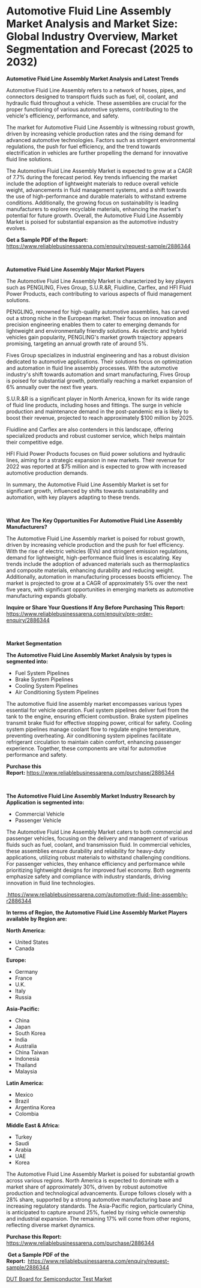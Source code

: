 <p><h1>Automotive Fluid Line Assembly Market Analysis and Market Size: Global Industry Overview, Market Segmentation and Forecast (2025 to 2032)</h1></p><p><strong>Automotive Fluid Line Assembly Market Analysis and Latest Trends</strong></p>
<p><p>Automotive Fluid Line Assembly refers to a network of hoses, pipes, and connectors designed to transport fluids such as fuel, oil, coolant, and hydraulic fluid throughout a vehicle. These assemblies are crucial for the proper functioning of various automotive systems, contributing to the vehicle's efficiency, performance, and safety. </p><p>The market for Automotive Fluid Line Assembly is witnessing robust growth, driven by increasing vehicle production rates and the rising demand for advanced automotive technologies. Factors such as stringent environmental regulations, the push for fuel efficiency, and the trend towards electrification in vehicles are further propelling the demand for innovative fluid line solutions. </p><p>The Automotive Fluid Line Assembly Market is expected to grow at a CAGR of 7.7% during the forecast period. Key trends influencing the market include the adoption of lightweight materials to reduce overall vehicle weight, advancements in fluid management systems, and a shift towards the use of high-performance and durable materials to withstand extreme conditions. Additionally, the growing focus on sustainability is leading manufacturers to explore recyclable materials, enhancing the market's potential for future growth. Overall, the Automotive Fluid Line Assembly Market is poised for substantial expansion as the automotive industry evolves.</p></p>
<p><strong>Get a Sample PDF of the Report:&nbsp;</strong> <a href="https://www.reliablebusinessarena.com/enquiry/request-sample/2886344?utm_campaign=3286&utm_medium=2&utm_source=Github&utm_content=ia&utm_term=13032025&utm_id=automotive-fluid-line-assembly">https://www.reliablebusinessarena.com/enquiry/request-sample/2886344</a></p>
<p>&nbsp;</p>
<p><strong>Automotive Fluid Line Assembly Major Market Players</strong></p>
<p><p>The Automotive Fluid Line Assembly Market is characterized by key players such as PENGLING, Fives Group, S.U.R.&R, Fluidline, Carflex, and HFI Fluid Power Products, each contributing to various aspects of fluid management solutions.</p><p>PENGLING, renowned for high-quality automotive assemblies, has carved out a strong niche in the European market. Their focus on innovation and precision engineering enables them to cater to emerging demands for lightweight and environmentally friendly solutions. As electric and hybrid vehicles gain popularity, PENGLING's market growth trajectory appears promising, targeting an annual growth rate of around 5%.</p><p>Fives Group specializes in industrial engineering and has a robust division dedicated to automotive applications. Their solutions focus on optimization and automation in fluid line assembly processes. With the automotive industry's shift towards automation and smart manufacturing, Fives Group is poised for substantial growth, potentially reaching a market expansion of 6% annually over the next five years.</p><p>S.U.R.&R is a significant player in North America, known for its wide range of fluid line products, including hoses and fittings. The surge in vehicle production and maintenance demand in the post-pandemic era is likely to boost their revenue, projected to reach approximately $100 million by 2025.</p><p>Fluidline and Carflex are also contenders in this landscape, offering specialized products and robust customer service, which helps maintain their competitive edge.</p><p>HFI Fluid Power Products focuses on fluid power solutions and hydraulic lines, aiming for a strategic expansion in new markets. Their revenue for 2022 was reported at $75 million and is expected to grow with increased automotive production demands.</p><p>In summary, the Automotive Fluid Line Assembly Market is set for significant growth, influenced by shifts towards sustainability and automation, with key players adapting to these trends.</p></p>
<p>&nbsp;</p>
<p><strong>What Are The Key Opportunities For Automotive Fluid Line Assembly Manufacturers?</strong></p>
<p><p>The Automotive Fluid Line Assembly market is poised for robust growth, driven by increasing vehicle production and the push for fuel efficiency. With the rise of electric vehicles (EVs) and stringent emission regulations, demand for lightweight, high-performance fluid lines is escalating. Key trends include the adoption of advanced materials such as thermoplastics and composite materials, enhancing durability and reducing weight. Additionally, automation in manufacturing processes boosts efficiency. The market is projected to grow at a CAGR of approximately 5% over the next five years, with significant opportunities in emerging markets as automotive manufacturing expands globally.</p></p>
<p><strong>Inquire or Share Your Questions If Any Before Purchasing This Report:</strong> <a href="https://www.reliablebusinessarena.com/enquiry/pre-order-enquiry/2886344?utm_campaign=3286&utm_medium=2&utm_source=Github&utm_content=ia&utm_term=13032025&utm_id=automotive-fluid-line-assembly">https://www.reliablebusinessarena.com/enquiry/pre-order-enquiry/2886344</a></p>
<p>&nbsp;</p>
<p><strong>Market Segmentation</strong></p>
<p><strong>The Automotive Fluid Line Assembly Market Analysis by types is segmented into:</strong></p>
<p><ul><li>Fuel System Pipelines</li><li>Brake System Pipelines</li><li>Cooling System Pipelines</li><li>Air Conditioning System Pipelines</li></ul></p>
<p><p>The automotive fluid line assembly market encompasses various types essential for vehicle operation. Fuel system pipelines deliver fuel from the tank to the engine, ensuring efficient combustion. Brake system pipelines transmit brake fluid for effective stopping power, critical for safety. Cooling system pipelines manage coolant flow to regulate engine temperature, preventing overheating. Air conditioning system pipelines facilitate refrigerant circulation to maintain cabin comfort, enhancing passenger experience. Together, these components are vital for automotive performance and safety.</p></p>
<p><strong>Purchase this Report:&nbsp;</strong><a href="https://www.reliablebusinessarena.com/purchase/2886344?utm_campaign=3286&utm_medium=2&utm_source=Github&utm_content=ia&utm_term=13032025&utm_id=automotive-fluid-line-assembly">https://www.reliablebusinessarena.com/purchase/2886344</a></p>
<p>&nbsp;</p>
<p><strong>The Automotive Fluid Line Assembly Market Industry Research by Application is segmented into:</strong></p>
<p><ul><li>Commercial Vehicle</li><li>Passenger Vehicle</li></ul></p>
<p><p>The Automotive Fluid Line Assembly Market caters to both commercial and passenger vehicles, focusing on the delivery and management of various fluids such as fuel, coolant, and transmission fluid. In commercial vehicles, these assemblies ensure durability and reliability for heavy-duty applications, utilizing robust materials to withstand challenging conditions. For passenger vehicles, they enhance efficiency and performance while prioritizing lightweight designs for improved fuel economy. Both segments emphasize safety and compliance with industry standards, driving innovation in fluid line technologies.</p></p>
<p><a href="https://www.reliablebusinessarena.com/automotive-fluid-line-assembly-r2886344?utm_campaign=3286&utm_medium=2&utm_source=Github&utm_content=ia&utm_term=13032025&utm_id=automotive-fluid-line-assembly">&nbsp;https://www.reliablebusinessarena.com/automotive-fluid-line-assembly-r2886344</a></p>
<p><strong>In terms of Region, the Automotive Fluid Line Assembly Market Players available by Region are:</strong></p>
<p>
    <p> <strong> North America: </strong>
        <ul>
            <li>United States</li>
            <li>Canada</li>
        </ul>
        </p> 
    <p> <strong> Europe: </strong>
        <ul>
            <li>Germany</li>
            <li>France</li>
            <li>U.K.</li>
            <li>Italy</li>
            <li>Russia</li>
        </ul>
        </p> 
    <p> <strong> Asia-Pacific: </strong>
        <ul>
            <li>China</li>
            <li>Japan</li>
            <li>South Korea</li>
            <li>India</li>
            <li>Australia</li>
            <li>China Taiwan</li>
            <li>Indonesia</li>
            <li>Thailand</li>
            <li>Malaysia</li>
        </ul>
        </p> 
    <p> <strong> Latin America: </strong>
        <ul>
            <li>Mexico</li>
            <li>Brazil</li>
            <li>Argentina Korea</li>
            <li>Colombia</li>
        </ul>
        </p> 
    <p> <strong> Middle East & Africa: </strong>
        <ul>
            <li>Turkey</li>
            <li>Saudi</li>
            <li>Arabia</li>
            <li>UAE</li>
            <li>Korea</li>
        </ul>
    </p>
    </p>
<p><p>The Automotive Fluid Line Assembly Market is poised for substantial growth across various regions. North America is expected to dominate with a market share of approximately 30%, driven by robust automotive production and technological advancements. Europe follows closely with a 28% share, supported by a strong automotive manufacturing base and increasing regulatory standards. The Asia-Pacific region, particularly China, is anticipated to capture around 25%, fueled by rising vehicle ownership and industrial expansion. The remaining 17% will come from other regions, reflecting diverse market dynamics.</p></p>
<p><strong>Purchase this Report: </strong><a href="https://www.reliablebusinessarena.com/purchase/2886344?utm_campaign=3286&utm_medium=2&utm_source=Github&utm_content=ia&utm_term=13032025&utm_id=automotive-fluid-line-assembly">https://www.reliablebusinessarena.com/purchase/2886344</a></p>
<p>&nbsp;<strong>Get a Sample PDF of the Report:&nbsp;&nbsp;</strong><a href="https://www.reliablebusinessarena.com/enquiry/request-sample/2886344?utm_campaign=3286&utm_medium=2&utm_source=Github&utm_content=ia&utm_term=13032025&utm_id=automotive-fluid-line-assembly">https://www.reliablebusinessarena.com/enquiry/request-sample/2886344</a></p>
<p><strong></strong></p>
<p><p><a href="https://github.com/gunbybeahmg1/Market-Research-Report-List-1/blob/main/dut-board-for-semiconductor-test-market.md?utm_campaign=3286&utm_medium=2&utm_source=Github&utm_content=ia&utm_term=13032025&utm_id=automotive-fluid-line-assembly">DUT Board for Semiconductor Test Market</a></p></p>